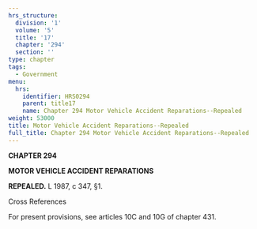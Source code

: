 ```yaml
---
hrs_structure:
  division: '1'
  volume: '5'
  title: '17'
  chapter: '294'
  section: ''
type: chapter
tags:
  - Government
menu:
  hrs:
    identifier: HRS0294
    parent: title17
    name: Chapter 294 Motor Vehicle Accident Reparations--Repealed
weight: 53000
title: Motor Vehicle Accident Reparations--Repealed
full_title: Chapter 294 Motor Vehicle Accident Reparations--Repealed
---
```

**CHAPTER 294**

**MOTOR VEHICLE ACCIDENT REPARATIONS**

**REPEALED.** L 1987, c 347, §1.

Cross References

For present provisions, see articles 10C and 10G of chapter 431.
